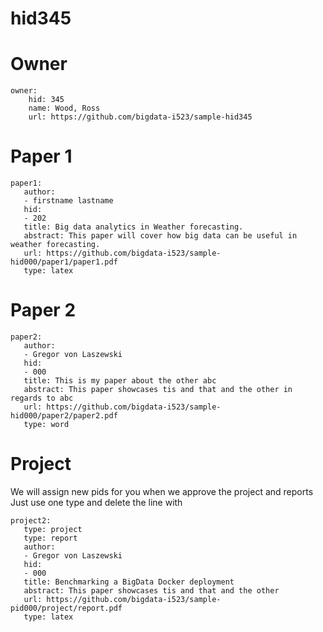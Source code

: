 # hid345

# Owner

```
owner:
    hid: 345
    name: Wood, Ross
    url: https://github.com/bigdata-i523/sample-hid345
```
    
# Paper 1

```
paper1:
   author: 
   - firstname lastname
   hid:
   - 202
   title: Big data analytics in Weather forecasting.
   abstract: This paper will cover how big data can be useful in weather forecasting.
   url: https://github.com/bigdata-i523/sample-hid000/paper1/paper1.pdf
   type: latex
   ```
   
# Paper 2

```
paper2:
   author: 
   - Gregor von Laszewski
   hid:
   - 000
   title: This is my paper about the other abc
   abstract: This paper showcases tis and that and the other in regards to abc
   url: https://github.com/bigdata-i523/sample-hid000/paper2/paper2.pdf   
   type: word
```
   
# Project

We will assign new pids for you when we approve the project and reports
Just use one type and delete the line with

```
project2:
   type: project
   type: report
   author: 
   - Gregor von Laszewski
   hid:
   - 000
   title: Benchmarking a BigData Docker deployment
   abstract: This paper showcases tis and that and the other 
   url: https://github.com/bigdata-i523/sample-pid000/project/report.pdf
   type: latex
```
